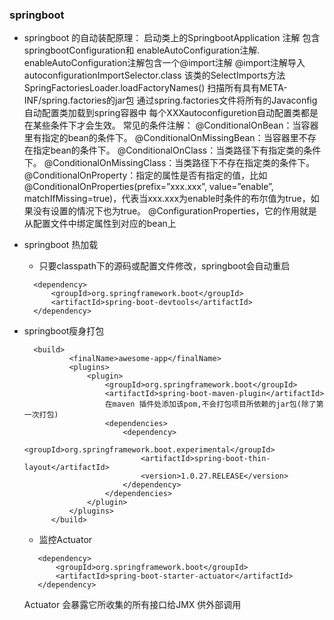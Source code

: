 ### springboot 
  - springboot 的自动装配原理：
     启动类上的SpringbootApplication 注解
                   包含springbootConfiguration和
                      enableAutoConfiguration注解.
                          enableAutoConfiguration注解包含一个@import注解
                              @import注解导入autoconfigurationImportSelector.class
                                  该类的SelectImports方法SpringFactoriesLoader.loadFactoryNames()
                                      扫描所有具有META-INF/spring.factories的jar包
                                      通过spring.factories文件将所有的Javaconfig自动配置类加载到spring容器中
                                  每个XXXautoconfiguretion自动配置类都是在某些条件下才会生效。
                                  常见的条件注解：
                                      @ConditionalOnBean：当容器里有指定的bean的条件下。
                                      @ConditionalOnMissingBean：当容器里不存在指定bean的条件下。
                                      @ConditionalOnClass：当类路径下有指定类的条件下。
                                      @ConditionalOnMissingClass：当类路径下不存在指定类的条件下。
                                      @ConditionalOnProperty：指定的属性是否有指定的值，比如@ConditionalOnProperties(prefix=”xxx.xxx”, value=”enable”, matchIfMissing=true)，代表当xxx.xxx为enable时条件的布尔值为true，如果没有设置的情况下也为true。
     @ConfigurationProperties，它的作用就是从配置文件中绑定属性到对应的bean上                                    
                                      
  - springboot 热加载
    - 只要classpath下的源码或配置文件修改，springboot会自动重启
     ```$xslt
       <dependency>
           <groupId>org.springframework.boot</groupId>
           <artifactId>spring-boot-devtools</artifactId>
       </dependency>
     ```                             
  - springboot瘦身打包
    ```$xslt
      <build>
              <finalName>awesome-app</finalName>
              <plugins>
                  <plugin>
                      <groupId>org.springframework.boot</groupId>
                      <artifactId>spring-boot-maven-plugin</artifactId>
                      在maven 插件处添加该pom,不会打包项目所依赖的jar包(除了第一次打包)
                      <dependencies>
                          <dependency>
                              <groupId>org.springframework.boot.experimental</groupId>
                              <artifactId>spring-boot-thin-layout</artifactId>
                              <version>1.0.27.RELEASE</version>
                          </dependency>
                      </dependencies>
                  </plugin>
              </plugins>
          </build>
    ``` 
    - 监控Actuator
     ```$aidl
        <dependency>
            <groupId>org.springframework.boot</groupId>
            <artifactId>spring-boot-starter-actuator</artifactId>
        </dependency>
     ```
     Actuator 会暴露它所收集的所有接口给JMX 供外部调用
    
    
                     